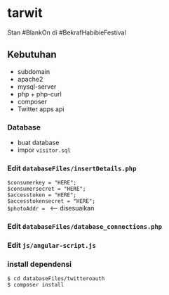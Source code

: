 # tarwit
Stan #BlankOn di #BekrafHabibieFestival


## Kebutuhan
- subdomain
- apache2
- mysql-server
- php + php-curl
- composer
- Twitter apps api

### Database
- buat database
- impor ```visitor.sql```

### Edit ```databaseFiles/insertDetails.php```
```$consumerkey = "HERE";```  
```$consumersecret = "HERE";```  
```$accesstoken = "HERE";```  
```$accesstokensecret = "HERE";```  
```$photoAddr = ``` <-- disesuaikan

### Edit ```databaseFiles/database_connections.php```

### Edit ```js/angular-script.js```

### install dependensi
```$ cd databaseFiles/twitteroauth```  
```$ composer install```